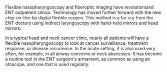 Flexible nasopharyngoscopy and fiberoptic imaging have revolutionized ENT outpatient clinics. Technology has moved further forward with the new chip-on-the-tip digital flexible scopes. This method is a far cry from the ENT doctors using indirect laryngoscopy with hand-held mirrors and head mirrors.

In a typical head and neck cancer clinic, nearly all patients will have a flexible nasopharyngoscopy to look at cancer surveillance, treatment response, or disease recurrence. In the acute setting, it is also used very often, for example, in all airway concerns or neck abscesses. It has become a routine tool in the ENT surgeon's armament, as common as using an otoscope, and one that is used regularly.